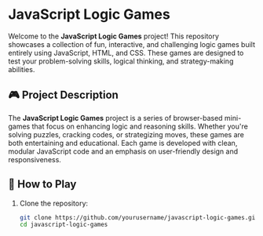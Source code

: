 # JavaScript Logic Games

Welcome to the **JavaScript Logic Games** project! This repository showcases a collection of fun, interactive, and challenging logic games built entirely using JavaScript, HTML, and CSS. These games are designed to test your problem-solving skills, logical thinking, and strategy-making abilities.

## 🎮 Project Description

The **JavaScript Logic Games** project is a series of browser-based mini-games that focus on enhancing logic and reasoning skills. Whether you're solving puzzles, cracking codes, or strategizing moves, these games are both entertaining and educational. Each game is developed with clean, modular JavaScript code and an emphasis on user-friendly design and responsiveness.
  
## 🚀 How to Play

1. Clone the repository:
   ```bash
   git clone https://github.com/yourusername/javascript-logic-games.git
   cd javascript-logic-games
